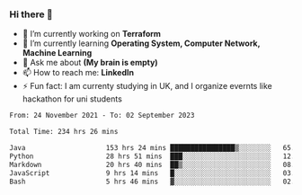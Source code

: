### Hi there 👋
- 🔭 I’m currently working on **Terraform**
- 🌱 I’m currently learning **Operating System, Computer Network, Machine Learning**
- 💬 Ask me about **(My brain is empty)**
- 📫 How to reach me: **LinkedIn**
- ⚡ Fun fact: I am currenty studying in UK, and I organize evernts like hackathon for uni students

<!--START_SECTION:waka-->

```txt
From: 24 November 2021 - To: 02 September 2023

Total Time: 234 hrs 26 mins

Java                    153 hrs 24 mins ████████████████▒░░░░░░░░   65.44 %
Python                  28 hrs 51 mins  ███░░░░░░░░░░░░░░░░░░░░░░   12.31 %
Markdown                20 hrs 40 mins  ██▒░░░░░░░░░░░░░░░░░░░░░░   08.82 %
JavaScript              9 hrs 14 mins   █░░░░░░░░░░░░░░░░░░░░░░░░   03.94 %
Bash                    5 hrs 46 mins   ▓░░░░░░░░░░░░░░░░░░░░░░░░   02.46 %
```

<!--END_SECTION:waka-->
